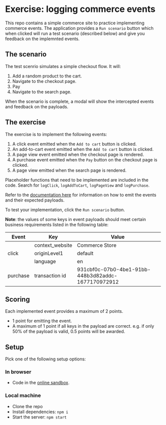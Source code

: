 # Exercise: logging commerce events

This repo contains a simple commerce site to practice implementing commerce events. The application provides a `Run scenario` button which when clicked will run a test scenario (described below) and give you feedback on the implemnted events.

## The scenario

The test scenrio simulates a simple checkout flow. It will:

1. Add a random product to the cart.
2. Navigate to the checkout page.
3. Pay
4. Navigate to the search page.

When the scenario is complete, a modal will show the intercepted events and feedback on the payloads.

## The exercise

The exercise is to implement the following events:

1. A click event emitted when the `Add to cart` button is clicked.
2. An add-to-cart event emitted when the `Add to cart` button is clicked.
3. A page view event emitted when the checkout page is rendered.
4. A purchase event emitted when the `Pay` button on the checkout page is clicked.
5. A page view emitted when the search page is rendered.

Placeholder functions that need to be implemented are included in the code. Search for `logClick`, `logAddToCart`, `logPageView` and `logPurchase`.

Refer to the [documentation here](https://docs.coveo.com/en/3188/coveo-for-commerce/log-commerce-events) for information on how to emit the events and their expected payloads.

To test your implementation, click the `Run scenario` button.

**Note**: the values of some keys in event payloads should meet certain business requirements listed in the following table:

<table>
    <thead>
        <tr>
            <th>Event</th>
            <th>Key</th>
            <th>Value</th>
        </tr>
    </thead>
    <tbody>
        <tr>
            <td rowspan=3>click</td>
            <td>context_website</td>
            <td>Commerce Store</td>
        </tr>
        <tr>
            <td>originLevel1</td>
            <td>default</td>
        </tr>
        <tr>
            <td>language</td>
            <td>en</td>
        </tr>
        <tr>
            <td>purchase</td>
            <td>transaction id</td>
            <td>931cbf0c-07b0-4be1-91bb-448b3d82addc-1677170972912</td>
        </tr>
    </tbody>
</table>

## Scoring

Each implemented event provides a maximum of 2 points.

- 1 point for emitting the event.
- A maximum of 1 point if all keys in the payload are correct. e.g. if only 50% of the payload is valid, 0.5 points will be awarded.

## Setup

Pick one of the following setup options:

### In browser

- Code in the [online sandbox](https://codesandbox.io/p/github/samisayegh/commerce-store/main?file=/README.md).

### Local machine

- Clone the repo
- Install dependencies: `npm i`
- Start the server: `npm start`
